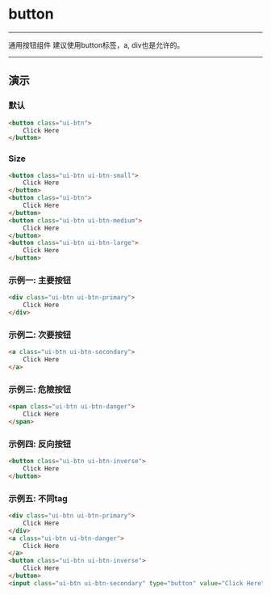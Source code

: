 # button

---

通用按钮组件
建议使用button标签，a, div也是允许的。

---

## 演示

<link type="text/css" rel="stylesheet" media="screen" href="src/button.css">

### 默认

````html
<button class="ui-btn">
    Click Here
</button>
````

### Size

````html
<button class="ui-btn ui-btn-small">
    Click Here
</button>
<button class="ui-btn">
    Click Here
</button>
<button class="ui-btn ui-btn-medium">
    Click Here
</button>
<button class="ui-btn ui-btn-large">
    Click Here
</button>
````

### 示例一: 主要按钮

````html
<div class="ui-btn ui-btn-primary">
    Click Here
</div>
````

### 示例二: 次要按钮

````html
<a class="ui-btn ui-btn-secondary">
    Click Here
</a>
````

### 示例三: 危險按钮

````html
<span class="ui-btn ui-btn-danger">
    Click Here
</span>
````

### 示例四: 反向按钮

````html
<button class="ui-btn ui-btn-inverse">
    Click Here
</button>
````

### 示例五: 不同tag

````html
<div class="ui-btn ui-btn-primary">
    Click Here
</div>
<a class="ui-btn ui-btn-danger">
    Click Here
</a>
<button class="ui-btn ui-btn-inverse">
    Click Here
</button>
<input class="ui-btn ui-btn-secondary" type="button" value="Click Here">
````
